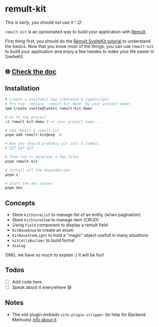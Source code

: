 # remult-kit

_This is early, you should not use it ! 😉_

`remult-kit` is an opinionated way to build your application with
[Remult](https://remult.github.io/remult/).

First thing first, you should do the
[Remult SvelteKit tutorial](https://remult.dev/tutorials/sveltekit/) to understand the basics. Now
that you know most of the things, you can use `remult-kit` to build your application and enjoy a few
tweaks to make your life easier in SvelteKit.

## 🌐 [Check the doc](https://remult-kit-static.onrender.com/)

## Installation

```bash
# Create a sveltekit app (skeleton & typescript)
# Pro tip: replace 'remult-kit-demo' by your project name!
npm create svelte@latest remult-kit-demo

# Go to the project
cd remult-kit-demo # or your project name...

# add remult & remult-kit
pnpm add remult-kit@exp -D

# Now you should probably git init & commit.
# GIT GIT GIT

# Then run => Generate a few files
pnpm remult-kit

# Install all the dependencies
pnpm i

# Start the dev server
pnpm dev
```

## Concepts

- Store `kitStoreList` to manage list of an entity (w/wo pagination)
- Store `kitStoreItem` to manage item (CRUD)
- Using `Field` component to display a remult field
- `KitBaseEnum` to create an enum
- `KitBaseItemLight` to hold a "magic" object usefull in many situations
- `kitCellsBuilder` to build forms!
- `dialog`

OMG, we have so much to explain :) It will be fun!

## Todos

- [ ] Add code here
- [ ] Speak about it everywhere 😅

## Notes

- The vite plugin embeds `vite-plugin-stripper` (to help for Backend Methods)
  [info about it](https://remult.dev/docs/using-server-only-packages.html).
